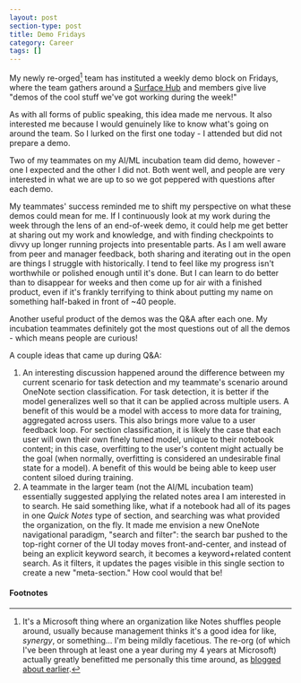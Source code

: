 ```yaml
---
layout: post
section-type: post
title: Demo Fridays
category: Career
tags: []
---
```


My newly re-orged[^reorg] team has instituted a weekly demo block on Fridays, where the team gathers around a [Surface Hub](https://www.microsoft.com/microsoft-surface-hub/en-us) and members give live "demos of the cool stuff we've got working during the week!"

As with all forms of public speaking, this idea made me nervous. It also interested me because I would genuinely like to know what's going on around the team. So I lurked on the first one today - I attended but did not prepare a demo.

Two of my teammates on my AI/ML incubation team did demo, however - one I expected and the other I did not. Both went well, and people are very interested in what we are up to so we got peppered with questions after each demo.

My teammates' success reminded me to shift my perspective on what these demos could mean for me. If I continuously look at my work during the week through the lens of an end-of-week demo, it could help me get better at sharing out my work and knowledge, and with finding checkpoints to divvy up longer running projects into presentable parts. As I am well aware from peer and manager feedback, both sharing and iterating out in the open are things I struggle with historically. I tend to feel like my progress isn't worthwhile or polished enough until it's done. But I can learn to do better than to disappear for weeks and then come up for air with a finished product, even if it's frankly terrifying to think about putting my name on something half-baked in front of ~40 people.

Another useful product of the demos was the Q&A after each one. My incubation teammates definitely got the most questions out of all the demos - which means people are curious!

A couple ideas that came up during Q&A:
1. An interesting discussion happened around the difference between my current scenario for task detection and my teammate's scenario around OneNote section classification. For task detection, it is better if the model generalizes well so that it can be applied across multiple users. A benefit of this would be a model with access to more data for training, aggregated across users. This also brings more value to a user feedback loop. For section classification, it is likely the case that each user will own their own finely tuned model, unique to their notebook content; in this case, overfitting to the user's content might actually be the goal (when normally, overfitting is considered an undesirable final state for a model). A benefit of this would be being able to keep user content siloed during training.
2. A teammate in the larger team (not the AI/ML incubation team) essentially suggested applying the related notes area I am interested in to search. He said something like, what if a notebook had all of its pages in one _Quick Notes_ type of section, and searching was what provided the organization, on the fly. It made me envision a new OneNote navigational paradigm, "search and filter": the search bar pushed to the top-right corner of the UI today moves front-and-center, and instead of being an explicit keyword search, it becomes a keyword+related content search. As it filters, it updates the pages visible in this single section to create a new "meta-section." How cool would that be!

#### Footnotes

[^reorg]: It's a Microsoft thing where an organization like Notes shuffles people around, usually because management thinks it's a good idea for like, _synergy_, or something... I'm being mildly facetious. The re-org (of which I've been through at least one a year during my 4 years at Microsoft) actually greatly benefitted me personally this time around, as [blogged about earlier](/career/2017/07/14/ai-at-work).
